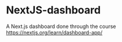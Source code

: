 # NextJS-dashboard

A Next.js dashboard done through the course https://nextjs.org/learn/dashboard-app/
